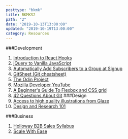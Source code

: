 ```yaml
---
posttype: "bkmk"
title: BKMKS2
path: "2"
date: "2019-10-13T13:00:00"
updated: "2019-10-19T13:00:00"
category: Resources
---
```

###Development
1. [Introduction to React Hooks](https://howchoo.com/g/njy1njc2yzk/introduction-to-react-hooks)
1. [jQuery to Vanilla JavaScript](https://tobiasahlin.com/blog/move-from-jquery-to-vanilla-javascript/)
1. [Automatically Add Subscribers to a Group at Signup](https://mailchimp.com/help/automatically-add-subscribers-to-a-group-at-signup/)
1. [GitSheet (Git cheatsheet)](https://gitsheet.wtf)
1. [The Odin Project](https://www.theodinproject.com)
1. [Mozilla Developer YouTube](https://www.youtube.com/mozilladeveloper)
1. [A Beginner's Guide To Flexbox and CSS grid](https://webflow.com/blog/flexbox-and-css-grid)
1. [42 Questions About Git](https://dev.to/gonedark/42-git-questions-answered-3npa)
###Design
1. [Access to high quality illustrations from Glaze](https://www.producthunt.com/posts/glaze)
1. [Design and Research 101](https://askalmanac.com/articles/910/design-and-research-101)

###Business
1. [Holloway B2B Sales Syllabus](https://www.holloway.com/s/syllabus-b2b-sales)
1. [Scale With Ease](https://scalewithease.com/)
